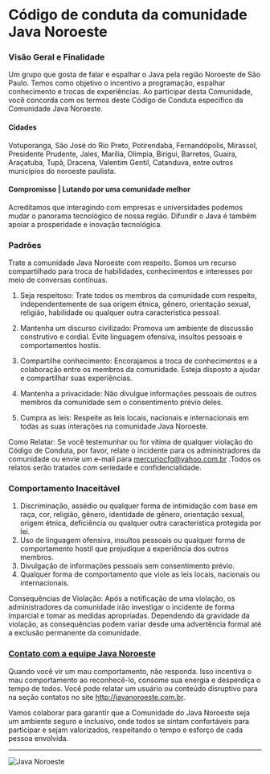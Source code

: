 # Código de conduta da comunidade Java Noroeste

### Visão Geral e Finalidade
Um grupo que gosta de falar e espalhar o Java pela região Noroeste de São Paulo. Temos como objetivo o incentivo a programação, espalhar conhecimento e trocas de experiências. Ao participar desta Comunidade, você concorda com os termos deste Código de Conduta específico da Comunidade Java Noroeste.

#### Cidades 

Votuporanga, São José do Rio Preto, Potirendaba, Fernandópolis, Mirassol, Presidente Prudente, Jales, Marília, Olímpia, Birigui, Barretos, Guaíra, Araçatuba, Tupã, Dracena, Valentim Gentil, Catanduva, entre outros municípios do noroeste paulista.

#### Compromisso  |  Lutando por uma comunidade melhor

Acreditamos que interagindo com empresas e universidades podemos mudar o panorama tecnológico de nossa região. Difundir o Java é também apoiar a prosperidade e inovação tecnológica.


### Padrões

 Trate a comunidade Java Noroeste com respeito. Somos um recurso compartilhado para troca de habilidades, conhecimentos e interesses por meio de conversas contínuas.

1.  Seja respeitoso: Trate todos os membros da comunidade com respeito, independentemente de sua origem étnica, gênero, orientação sexual, religião, habilidade ou qualquer outra característica pessoal.
    
2.  Mantenha um discurso civilizado: Promova um ambiente de discussão construtivo e cordial. Evite linguagem ofensiva, insultos pessoais e comportamentos hostis.
    
3.  Compartilhe conhecimento: Encorajamos a troca de conhecimentos e a colaboração entre os membros da comunidade. Esteja disposto a ajudar e compartilhar suas experiências.
    
    
4.  Mantenha a privacidade: Não divulgue informações pessoais de outros membros da comunidade sem o consentimento prévio deles.
    
5.  Cumpra as leis: Respeite as leis locais, nacionais e internacionais em todas as suas interações na comunidade Java Noroeste.
    

Como Relatar: Se você testemunhar ou for vítima de qualquer violação do Código de Conduta, por favor, relate o incidente para os administradores da comunidade ou envie um e-mail para mercuriocfg@yahoo.com.br .Todos os relatos serão tratados com seriedade e confidencialidade.


### Comportamento Inaceitável

1.  Discriminação, assédio ou qualquer forma de intimidação com base em raça, cor, religião, gênero, identidade de gênero, orientação sexual, origem étnica, deficiência ou qualquer outra característica protegida por lei.
2.  Uso de linguagem ofensiva, insultos pessoais ou qualquer forma de comportamento hostil que prejudique a experiência dos outros membros.
3.  Divulgação de informações pessoais sem consentimento prévio.
4.  Qualquer forma de comportamento que viole as leis locais, nacionais ou internacionais.

Consequências de Violação: Após a notificação de uma violação, os administradores da comunidade irão investigar o incidente de forma imparcial e tomar as medidas apropriadas. Dependendo da gravidade da violação, as consequências podem variar desde uma advertência formal até a exclusão permanente da comunidade.

###  [Contato com a equipe Java Noroeste](http://javanoroeste.com.br)
Quando você vir um mau comportamento, não responda. Isso incentiva o mau comportamento ao reconhecê-lo, consome sua energia e desperdiça o tempo de todos. Você pode relatar um usuário ou conteúdo disruptivo para na seção contatos no site http://javanoroeste.com.br.

Vamos colaborar para garantir que a Comunidade do Java Noroeste seja um ambiente seguro e inclusivo, onde todos se sintam confortáveis para participar e sejam valorizados, respeitando o tempo e esforço de cada pessoa envolvida.

---
![Java Noroeste](https://encrypted-tbn0.gstatic.com/images?q=tbn:ANd9GcSSDMmEAE_sncLA09pWR3KE4kLrSO5eLNtrj3ZSC_4YVly8PxyPx481N8QwBX9v9LhoxeU&usqp=CAU)
